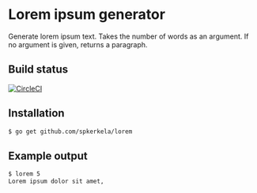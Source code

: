 # Lorem ipsum generator

Generate lorem ipsum text. Takes the number of words as an argument. If no argument is given, returns a paragraph.

## Build status
[![CircleCI](https://circleci.com/gh/spkerkela/lorem.svg?style=svg)](https://circleci.com/gh/spkerkela/lorem)

## Installation
```bash
$ go get github.com/spkerkela/lorem
```

## Example output

```bash
$ lorem 5
Lorem ipsum dolor sit amet,
```